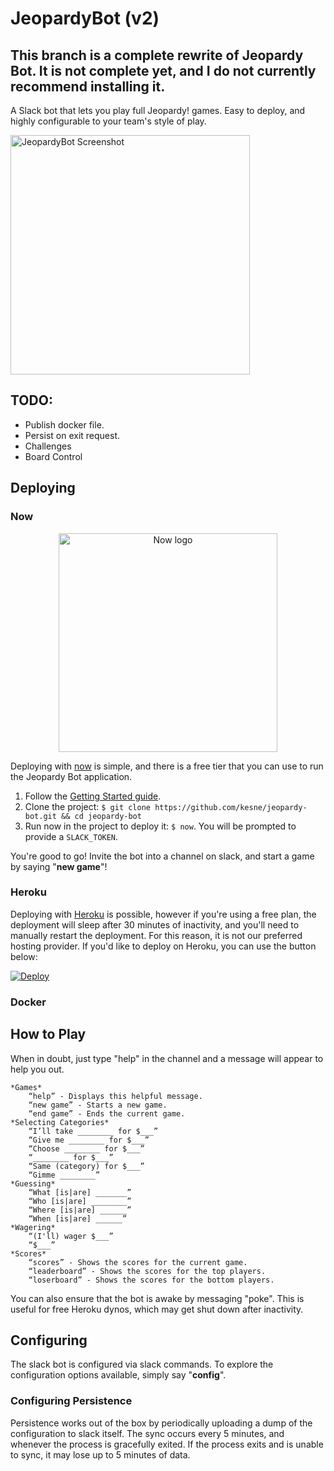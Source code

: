 # JeopardyBot (v2)
## This branch is a complete rewrite of Jeopardy Bot. It is not complete yet, and I do not currently recommend installing it.

A Slack bot that lets you play full Jeopardy! games. Easy to deploy, and highly configurable to your team's style of play.

<img width="383" alt="JeopardyBot Screenshot" src="https://cloud.githubusercontent.com/assets/498479/12258733/9edc2464-b8c5-11e5-8703-3187ced93f15.png">

## TODO:

- Publish docker file.
- Persist on exit request.
- Challenges
- Board Control

## Deploying

### Now

<p align="center">
    <img alt="Now logo" src="https://assets.zeit.co/image/upload/front/assets/design/black-now-triangle.png" width="350">
</p>

Deploying with [now](https://zeit.co/now) is simple, and there is a free tier that you can use to run the Jeopardy Bot application.

1. Follow the [Getting Started guide](https://zeit.co/now#get-started).
2. Clone the project: `$ git clone https://github.com/kesne/jeopardy-bot.git && cd jeopardy-bot`
3. Run now in the project to deploy it: `$ now`. You will be prompted to provide a `SLACK_TOKEN`.

You're good to go! Invite the bot into a channel on slack, and start a game by saying "**new game**"!

### Heroku

Deploying with [Heroku](https://heroku.com) is possible, however if you're using a free plan, the deployment will sleep after 30 minutes of inactivity, and you'll need to manually restart the deployment. For this reason, it is not our preferred hosting provider. If you'd like to deploy on Heroku, you can use the button below:

[![Deploy](https://www.herokucdn.com/deploy/button.svg)](https://heroku.com/deploy?template=https://github.com/kesne/jeopardy-bot)

### Docker

## How to Play

When in doubt, just type "help" in the channel and a message will appear to help you out.

```
*Games*
    “help” - Displays this helpful message.
    “new game” - Starts a new game.
    “end game” - Ends the current game.
*Selecting Categories*
    “I’ll take ________ for $___”
    “Give me ________ for $___”
    “Choose ________ for $___”
    “________ for $___”
    “Same (category) for $___”
    “Gimme ________”
*Guessing*
    “What [is|are] _______”
    “Who [is|are] ________”
    “Where [is|are] ______”
    “When [is|are] ______”
*Wagering*
    “(I'll) wager $___”
    “$___”
*Scores*
    “scores” - Shows the scores for the current game.
    “leaderboard” - Shows the scores for the top players.
    “loserboard” - Shows the scores for the bottom players.
 ```

You can also ensure that the bot is awake by messaging "poke". This is useful for free Heroku dynos, which may get shut down after inactivity.

## Configuring

The slack bot is configured via slack commands. To explore the configuration options available, simply say "**config**".

### Configuring Persistence

Persistence works out of the box by periodically uploading a dump of the configuration to slack itself. The sync occurs every 5 minutes, and whenever the process is gracefully exited. If the process exits and is unable to sync, it may lose up to 5 minutes of data.
